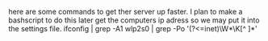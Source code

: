 here are some commands to get ther server up faster. I plan to make a bashscript to do this later
get the computers ip adress so we may put it into the settings file. 
ifconfig | grep -A1 wlp2s0 | grep -Po '(?<=inet)\W*\K[^ ]*'
